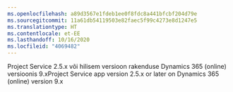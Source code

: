 ```yaml
---
ms.openlocfilehash: a89d3567e1fdeb1ee0f8fdc8a441bfcbf204d79e
ms.sourcegitcommit: 11a61db54119503e82faec5f99c4273e8d1247e5
ms.translationtype: HT
ms.contentlocale: et-EE
ms.lasthandoff: 10/16/2020
ms.locfileid: "4069482"
---
```

<span data-ttu-id="db34c-101">Project Service 2.5.x või hilisem versioon rakenduse Dynamics 365 (online) versioonis 9.x</span><span class="sxs-lookup"><span data-stu-id="db34c-101">Project Service app version 2.5.x or later on Dynamics 365 (online) version 9.x</span></span>
